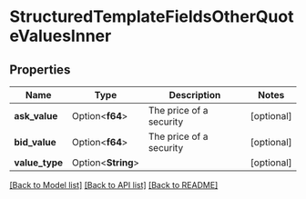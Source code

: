 # StructuredTemplateFieldsOtherQuoteValuesInner

## Properties

Name | Type | Description | Notes
------------ | ------------- | ------------- | -------------
**ask_value** | Option<**f64**> | The price of a security | [optional]
**bid_value** | Option<**f64**> | The price of a security | [optional]
**value_type** | Option<**String**> |  | [optional]

[[Back to Model list]](../README.md#documentation-for-models) [[Back to API list]](../README.md#documentation-for-api-endpoints) [[Back to README]](../README.md)


